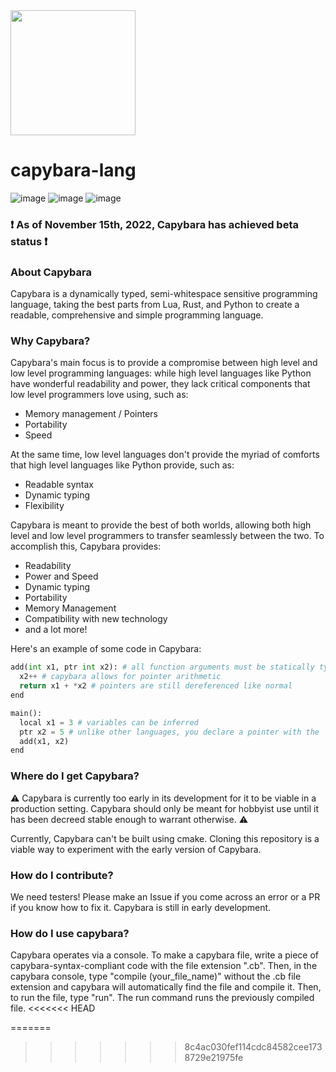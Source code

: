   <img src="https://user-images.githubusercontent.com/53247327/201985947-b7f4dd84-e05a-4965-b4ac-fc88ace0838f.png" width="200"> 

# capybara-lang 

![image](https://img.shields.io/badge/contributors-1-yellow) ![image](https://img.shields.io/badge/commits-171-yellow) ![image](https://img.shields.io/badge/status-functional-brightgreen)

### :heavy_exclamation_mark:	As of November 15th, 2022, Capybara has achieved beta status :heavy_exclamation_mark:	

### About Capybara

Capybara is a dynamically typed, semi-whitespace sensitive programming language, taking the best parts from Lua, Rust, and Python to create a readable, comprehensive and simple programming language.

### Why Capybara?

Capybara's main focus is to provide a compromise between high level and low level programming languages: while high level languages like Python have wonderful readability and power, they lack critical components that low level programmers love using, such as:

* Memory management / Pointers
* Portability
* Speed

At the same time, low level languages don't provide the myriad of comforts that high level languages like Python provide, such as:

* Readable syntax
* Dynamic typing
* Flexibility

Capybara is meant to provide the best of both worlds, allowing both high level and low level programmers to transfer seamlessly between the two. To accomplish this, Capybara provides:

* Readability
* Power and Speed
* Dynamic typing
* Portability
* Memory Management
* Compatibility with new technology
* and a lot more!

Here's an example of some code in Capybara:

```python
add(int x1, ptr int x2): # all function arguments must be statically typed
  x2++ # capybara allows for pointer arithmetic
  return x1 + *x2 # pointers are still dereferenced like normal
end

main():
  local x1 = 3 # variables can be inferred
  ptr x2 = 5 # unlike other languages, you declare a pointer with the 'ptr' keyword
  add(x1, x2)
end
```

### Where do I get Capybara?

:warning: Capybara is currently too early in its development for it to be viable in a production setting. Capybara should only be meant for hobbyist use until it has been decreed stable enough to warrant otherwise. :warning:

Currently, Capybara can't be built using cmake. Cloning this repository is a viable way to experiment with the early version of Capybara.

### How do I contribute?

We need testers! Please make an Issue if you come across an error or a PR if you know how to fix it. Capybara is still in early development.

### How do I use capybara?

Capybara operates via a console. To make a capybara file, write a piece of capybara-syntax-compliant code with the file extension ".cb". Then, in the capybara console, type "compile (your_file_name)" without the .cb file extension and capybara will automatically find the file and compile it. Then, to run the file, type "run". The run command runs the previously compiled file.
<<<<<<< HEAD

=======
>>>>>>> 8c4ac030fef114cdc84582cee1738729e21975fe
